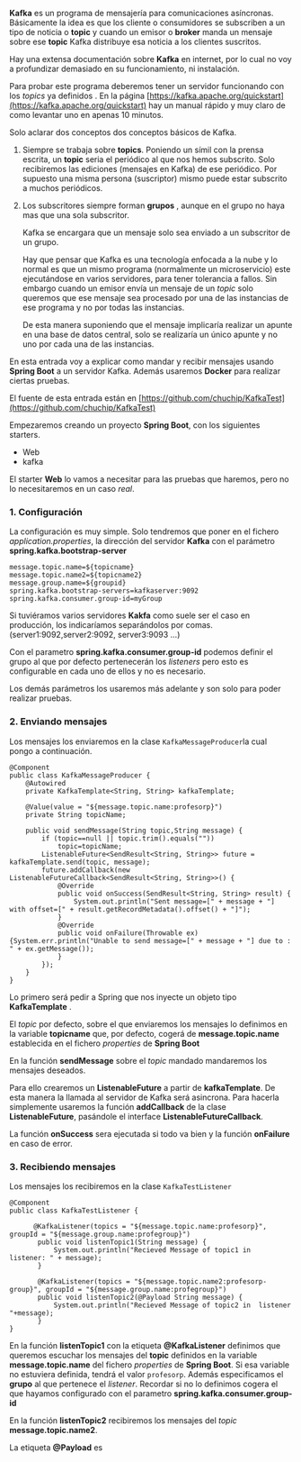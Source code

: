 **Kafka** es un programa de mensajería para comunicaciones asíncronas. Básicamente la idea es que los cliente o consumidores se subscriben a un tipo de noticia  o **topic** y cuando un emisor o **broker** manda un mensaje sobre ese **topic** Kafka distribuye esa noticia a los clientes suscritos.

Hay una extensa documentación sobre **Kafka** en internet, por lo cual no voy a profundizar demasiado en su funcionamiento, ni instalación.

Para probar este programa deberemos tener un servidor funcionando con los *topics* ya definidos .  En la página [https://kafka.apache.org/quickstart](https://kafka.apache.org/quickstart) hay un manual rápido y muy claro de como levantar uno en apenas 10 minutos.

Solo aclarar dos conceptos dos conceptos básicos  de Kafka. 

1. Siempre se trabaja sobre **topics**. Poniendo un símil con la prensa escrita, un **topic** seria el periódico al que nos hemos subscrito. Solo recibiremos las ediciones (mensajes en Kafka) de ese periódico. Por supuesto una misma persona (suscriptor) mismo puede estar subscrito a muchos periódicos.

2. Los subscritores siempre forman **grupos** , aunque en el grupo no haya mas que una sola subscritor.

   Kafka se encargara que un mensaje solo sea enviado a un subscritor de un grupo.

   Hay que pensar que Kafka es una tecnología enfocada a la nube y lo normal es que un mismo programa (normalmente un microservicio) este ejecutándose en varios servidores, para tener tolerancia a fallos. Sin embargo cuando un emisor envía un mensaje de un *topic* solo queremos que ese mensaje sea procesado por una de las instancias de ese programa y no por todas las instancias. 

   De esta manera suponiendo que el mensaje implicaría realizar un apunte en una base de datos central, solo se realizaría un único apunte y no uno por cada una de las instancias.

En esta entrada voy a explicar como mandar y recibir mensajes usando  **Spring Boot** a  un servidor  Kafka. Además usaremos  **Docker** para realizar ciertas pruebas.

El fuente de  esta entrada están en [https://github.com/chuchip/KafkaTest](https://github.com/chuchip/KafkaTest)

Empezaremos creando un proyecto **Spring Boot**,  con los siguientes starters.

- Web
- kafka

El starter **Web** lo vamos  a necesitar para las pruebas que haremos, pero no lo necesitaremos en un caso *real*.

### 1. Configuración

La configuración es muy simple. Solo tendremos que poner en el fichero *application.properties*,  la dirección del servidor **Kafka** con el parámetro **spring.kafka.bootstrap-server** 

```
message.topic.name=${topicname}
message.topic.name2=${topicname2}
message.group.name=${groupid}
spring.kafka.bootstrap-servers=kafkaserver:9092
spring.kafka.consumer.group-id=myGroup
```

Si tuviéramos varios servidores **Kakfa** como suele ser el caso en producción, los indicaríamos separándolos por comas. (server1:9092,server2:9092, server3:9093 ...)

Con el parametro **spring.kafka.consumer.group-id**  podemos definir el grupo al que por defecto pertenecerán los *listeners* pero esto es configurable en cada uno de ellos y no es necesario.

Los demás parámetros los usaremos más adelante y son solo para poder realizar pruebas.

### 2. Enviando mensajes

Los mensajes los enviaremos en la clase `KafkaMessageProducer`la cual pongo a continuación.

````
@Component
public class KafkaMessageProducer {
	@Autowired
	private KafkaTemplate<String, String> kafkaTemplate;

	@Value(value = "${message.topic.name:profesorp}")
	private String topicName;	
	
	public void sendMessage(String topic,String message) {
		if (topic==null || topic.trim().equals(""))
			topic=topicName;
		ListenableFuture<SendResult<String, String>> future = kafkaTemplate.send(topic, message);
		future.addCallback(new ListenableFutureCallback<SendResult<String, String>>() {
			@Override
			public void onSuccess(SendResult<String, String> result) {
				System.out.println("Sent message=[" + message + "] with offset=[" + result.getRecordMetadata().offset() + "]");
			}
			@Override
			public void onFailure(Throwable ex) {System.err.println("Unable to send message=[" + message + "] due to : " + ex.getMessage());
			}
		});
	}	
}
````

Lo primero será pedir a Spring que nos inyecte  un objeto tipo **KafkaTemplate** . 

El *topic* por defecto, sobre el que enviaremos  los mensajes lo definimos en la variable **topicname** que, por defecto, cogerá de  **message.topic.name** establecida en el fichero *properties* de **Spring Boot**

En la función **sendMessage** sobre el *topic* mandado mandaremos los mensajes deseados.

Para ello crearemos un **ListenableFuture** a partir de **kafkaTemplate**. De esta manera la llamada al servidor de Kafka será asincrona. Para hacerla simplemente usaremos la función **addCallback** de la clase **ListenableFuture**, pasándole el interface  **ListenableFutureCallback**.

La función **onSuccess** sera ejecutada si todo va bien y la función **onFailure** en caso de error.

### 3. Recibiendo mensajes

Los mensajes los recibiremos en la clase `KafkaTestListener`

```
@Component
public class KafkaTestListener {
	 	
	  @KafkaListener(topics = "${message.topic.name:profesorp}", groupId = "${message.group.name:profegroup}")
       public void listenTopic1(String message) {
           System.out.println("Recieved Message of topic1 in  listener: " + message);
       }
	
	   @KafkaListener(topics = "${message.topic.name2:profesorp-group}", groupId = "${message.group.name:profegroup}")
	   public void listenTopic2(@Payload String message) {
		   System.out.println("Recieved Message of topic2 in  listener "+message);
	   }
}
```

En la función **listenTopic1** con la etiqueta **@KafkaListener** definimos que queremos escuchar los mensajes del **topic** definidos en la variable **message.topic.name** del fichero *properties*  de **Spring Boot**. Si esa variable  no estuviera definida, tendrá el valor `profesorp`. Además especificamos el **grupo** al que pertenece el *listener*. Recordar si no lo definimos cogera el que hayamos configurado con el parametro **spring.kafka.consumer.group-id**

En la función **listenTopic2** recibiremos los mensajes del *topic*  **message.topic.name2**.

La etiqueta **@Payload** es 


